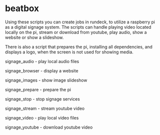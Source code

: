 # beatbox
Using these scripts you can create jobs in rundeck, to utilize a raspberry pi as a digital signage system. The scripts can handle playing video located locally on the pi, stream or download from youtube, play audio, show a website or show a slideshow. 

There is also a script that prepares the pi, installing all dependencies, and displays a logo, when the screen is not used for showing media.

signage_audio - play local audio files

signage_browser - display a website

signage_images - show image slideshow

signage_prepare - prepare the pi

signage_stop - stop signage services

signage_stream - stream youtube video

signage_video - play local video files

signage_youtube - download youtube video
